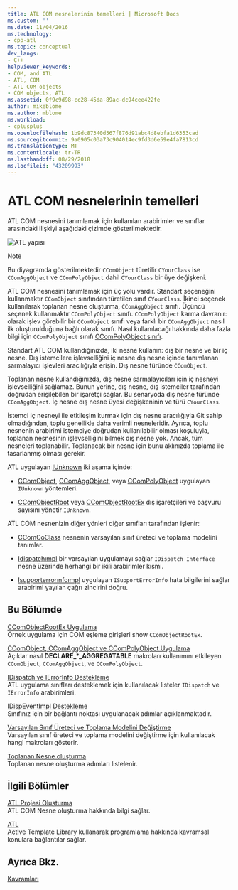 ```yaml
---
title: ATL COM nesnelerinin temelleri | Microsoft Docs
ms.custom: ''
ms.date: 11/04/2016
ms.technology:
- cpp-atl
ms.topic: conceptual
dev_langs:
- C++
helpviewer_keywords:
- COM, and ATL
- ATL, COM
- ATL COM objects
- COM objects, ATL
ms.assetid: 0f9c9d98-cc28-45da-89ac-dc94cee422fe
author: mikeblome
ms.author: mblome
ms.workload:
- cplusplus
ms.openlocfilehash: 1b9dc87340d567f876d91abc4d8ebfa1d6353cad
ms.sourcegitcommit: 9a0905c03a73c904014ec9fd3d6e59e4fa7813cd
ms.translationtype: MT
ms.contentlocale: tr-TR
ms.lasthandoff: 08/29/2018
ms.locfileid: "43209993"
---
```

# <a name="fundamentals-of-atl-com-objects"></a>ATL COM nesnelerinin temelleri
ATL COM nesnesini tanımlamak için kullanılan arabirimler ve sınıflar arasındaki ilişkiyi aşağıdaki çizimde gösterilmektedir.  
  
 ![ATL yapısı](../atl/media/vc307y1.gif "vc307y1")  
  
> [!NOTE]
>  Bu diyagramda gösterilmektedir `CComObject` türetilir `CYourClass` ise `CComAggObject` ve `CComPolyObject` dahil `CYourClass` bir üye değişkeni.  
  
 ATL COM nesnesini tanımlamak için üç yolu vardır. Standart seçeneğini kullanmaktır `CComObject` sınıfından türetilen sınıf `CYourClass`. İkinci seçenek kullanılarak toplanan nesne oluşturma, `CComAggObject` sınıfı. Üçüncü seçenek kullanmaktır `CComPolyObject` sınıfı. `CComPolyObject` karma davranır: olarak işlev görebilir bir `CComObject` sınıfı veya farklı bir `CComAggObject` nasıl ilk oluşturulduğuna bağlı olarak sınıfı. Nasıl kullanılacağı hakkında daha fazla bilgi için `CComPolyObject` sınıfı [CComPolyObject sınıfı](../atl/reference/ccompolyobject-class.md).  
  
 Standart ATL COM kullandığınızda, iki nesne kullanın: dış bir nesne ve bir iç nesne. Dış istemcilere işlevselliğini iç nesne dış nesne içinde tanımlanan sarmalayıcı işlevleri aracılığıyla erişin. Dış nesne türünde `CComObject`.  
  
 Toplanan nesne kullandığınızda, dış nesne sarmalayıcıları için iç nesneyi işlevselliğini sağlamaz. Bunun yerine, dış nesne, dış istemciler tarafından doğrudan erişilebilen bir işaretçi sağlar. Bu senaryoda dış nesne türünde `CComAggObject`. İç nesne dış nesne üyesi değişkeninin ve türü `CYourClass`.  
  
 İstemci iç nesneyi ile etkileşim kurmak için dış nesne aracılığıyla Git sahip olmadığından, toplu genellikle daha verimli nesneleridir. Ayrıca, toplu nesnenin arabirimi istemciye doğrudan kullanılabilir olması koşuluyla, toplanan nesnesinin işlevselliğini bilmek dış nesne yok. Ancak, tüm nesneleri toplanabilir. Toplanacak bir nesne için bunu aklınızda toplama ile tasarlanmış olması gerekir.  
  
 ATL uygulayan [IUnknown](/windows/desktop/api/unknwn/nn-unknwn-iunknown) iki aşama içinde:  
  
-   [CComObject](../atl/reference/ccomobject-class.md), [CComAggObject](../atl/reference/ccomaggobject-class.md), veya [CComPolyObject](../atl/reference/ccompolyobject-class.md) uygulayan `IUnknown` yöntemleri.  
  
-   [CComObjectRoot](../atl/reference/ccomobjectroot-class.md) veya [CComObjectRootEx](../atl/reference/ccomobjectrootex-class.md) dış işaretçileri ve başvuru sayısını yönetir `IUnknown`.  
  
 ATL COM nesnenizin diğer yönleri diğer sınıfları tarafından işlenir:  
  
-   [CComCoClass](../atl/reference/ccomcoclass-class.md) nesnenin varsayılan sınıf üreteci ve toplama modelini tanımlar.  
  
-   [Idispatchımpl](../atl/reference/idispatchimpl-class.md) bir varsayılan uygulamayı sağlar `IDispatch Interface` nesne üzerinde herhangi bir ikili arabirimler kısmı.  
  
-   [Isupporterrorınfoımpl](../atl/reference/isupporterrorinfoimpl-class.md) uygulayan `ISupportErrorInfo` hata bilgilerini sağlar arabirimi yayılan çağrı zincirini doğru.  
  
## <a name="in-this-section"></a>Bu Bölümde  
 [CComObjectRootEx Uygulama](../atl/implementing-ccomobjectrootex.md)  
 Örnek uygulama için COM eşleme girişleri show `CComObjectRootEx`.  
  
 [CComObject, CComAggObject ve CComPolyObject Uygulama](../atl/implementing-ccomobject-ccomaggobject-and-ccompolyobject.md)  
 Açıklar nasıl **DECLARE_\*_AGGREGATABLE** makroları kullanımını etkileyen `CComObject`, `CComAggObject`, ve `CComPolyObject`.  
  
 [IDispatch ve IErrorInfo Destekleme](../atl/supporting-idispatch-and-ierrorinfo.md)  
 ATL uygulama sınıfları desteklemek için kullanılacak listeler `IDispatch` ve `IErrorInfo` arabirimleri.  
  
 [IDispEventImpl Destekleme](../atl/supporting-idispeventimpl.md)  
 Sınıfınız için bir bağlantı noktası uygulanacak adımlar açıklanmaktadır.  
  
 [Varsayılan Sınıf Üreteci ve Toplama Modelini Değiştirme](../atl/changing-the-default-class-factory-and-aggregation-model.md)  
 Varsayılan sınıf üreteci ve toplama modelini değiştirme için kullanılacak hangi makroları gösterir.  
  
 [Toplanan Nesne oluşturma](../atl/creating-an-aggregated-object.md)  
 Toplanan nesne oluşturma adımları listelenir.  
  
## <a name="related-sections"></a>İlgili Bölümler  
 [ATL Projesi Oluşturma](../atl/reference/creating-an-atl-project.md)  
 ATL COM Nesne oluşturma hakkında bilgi sağlar.  
  
 [ATL](../atl/active-template-library-atl-concepts.md)  
 Active Template Library kullanarak programlama hakkında kavramsal konulara bağlantılar sağlar.  
  
## <a name="see-also"></a>Ayrıca Bkz.  
 [Kavramları](../atl/active-template-library-atl-concepts.md)

